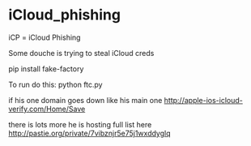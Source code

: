 # iCloud_phishing

iCP = iCloud Phishing


Some douche is trying to steal iCloud creds

pip install fake-factory

To run do this:
python ftc.py

if his one domain goes down like his main one http://apple-ios-icloud-verify.com/Home/Save  

there is lots more he is  hosting full list here http://pastie.org/private/7vibznjr5e75j1wxddyglq

